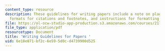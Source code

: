 ```yaml
---
content_type: resource
description: These guidelines for writing papers include a note on plagiarism, accepted
  formats for citations and footnotes, and instructions for formatting quotations.
file: https://ol-ocw-studio-app-production.s3.amazonaws.com/courses/21l-011-the-film-experience-fall-2013/6e18e071bf2c6e595d0cd4739900d525_MIT21L_011F13_assn_guide.pdf
file_type: application/pdf
resourcetype: Document
title: 'Writing Guidelines for Papers '
uid: 6e18e071-bf2c-6e59-5d0c-d4739900d525
---
```

